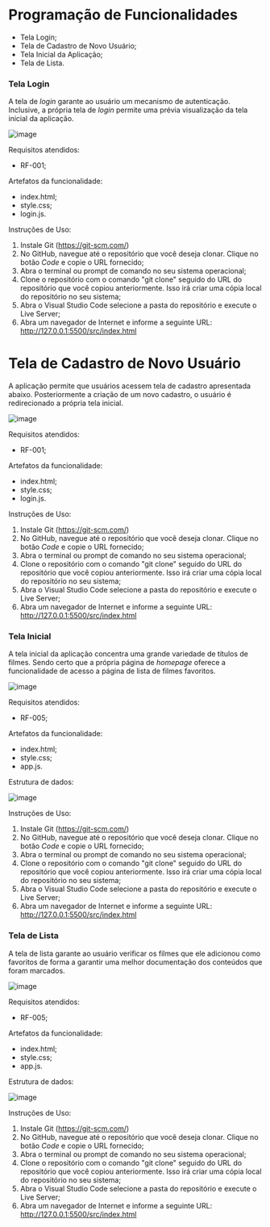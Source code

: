 # Programação de Funcionalidades

- Tela Login;
- Tela de Cadastro de Novo Usuário;
- Tela Inicial da Aplicação;
- Tela de Lista.

### Tela Login

A tela de _login_  garante ao usuário um mecanismo de autenticação. Inclusive, a própria tela de _login_ permite uma prévia visualização da tela inicial da aplicação.

![image](https://github.com/ICEI-PUC-Minas-PMV-ADS/pmv-ads-2023-1-e1-proj-web-t12-movie-manager/assets/100796561/93688b04-d4ea-4881-9573-b2d65ebdb853)


Requisitos atendidos:
- RF-001;

Artefatos da funcionalidade:
- index.html;
- style.css;
- login.js.

Instruções de Uso:
1. Instale Git (https://git-scm.com/)
2. No GitHub, navegue até o repositório que você deseja clonar. Clique no botão _Code_ e copie o URL fornecido;
3. Abra o terminal ou prompt de comando no seu sistema operacional;
4. Clone o repositório com o comando "git clone" seguido do URL do repositório que você copiou anteriormente. Isso irá criar uma cópia local do repositório no seu sistema;
5. Abra o Visual Studio Code selecione a pasta do repositório e execute o Live Server;
6. Abra um navegador de Internet e informe a seguinte URL: http://127.0.0.1:5500/src/index.html


# Tela de Cadastro de Novo Usuário

A aplicação permite que usuários acessem tela de cadastro apresentada abaixo. Posteriormente a criação de um novo cadastro, o usuário é redirecionado a própria tela inicial.

![image](https://github.com/ICEI-PUC-Minas-PMV-ADS/pmv-ads-2023-1-e1-proj-web-t12-movie-manager/assets/100796561/38fc1759-fec9-467e-afdf-d048d1ba6a98)


Requisitos atendidos:
- RF-001;

Artefatos da funcionalidade:
- index.html;
- style.css;
- login.js.

Instruções de Uso:
1. Instale Git (https://git-scm.com/)
2. No GitHub, navegue até o repositório que você deseja clonar. Clique no botão _Code_ e copie o URL fornecido;
3. Abra o terminal ou prompt de comando no seu sistema operacional;
4. Clone o repositório com o comando "git clone" seguido do URL do repositório que você copiou anteriormente. Isso irá criar uma cópia local do repositório no seu sistema;
5. Abra o Visual Studio Code selecione a pasta do repositório e execute o Live Server;
6. Abra um navegador de Internet e informe a seguinte URL: http://127.0.0.1:5500/src/index.html

### Tela Inicial

A tela inicial da aplicação concentra uma grande variedade de títulos de filmes. Sendo certo que a própria página de _homepage_ oferece a funcionalidade de acesso a página de lista de filmes favoritos.

![image](https://github.com/ICEI-PUC-Minas-PMV-ADS/pmv-ads-2023-1-e1-proj-web-t12-movie-manager/assets/100796561/e00a7cad-fc06-462f-8faf-f6e159357978)


Requisitos atendidos:
- RF-005;

Artefatos da funcionalidade:
- index.html;
- style.css;
- app.js.

Estrutura de dados:

![image](https://github.com/ICEI-PUC-Minas-PMV-ADS/pmv-ads-2023-1-e1-proj-web-t12-movie-manager/assets/100796561/62a54add-2bf9-45b9-baac-406789492fb3)


Instruções de Uso:
1. Instale Git (https://git-scm.com/)
2. No GitHub, navegue até o repositório que você deseja clonar. Clique no botão _Code_ e copie o URL fornecido;
3. Abra o terminal ou prompt de comando no seu sistema operacional;
4. Clone o repositório com o comando "git clone" seguido do URL do repositório que você copiou anteriormente. Isso irá criar uma cópia local do repositório no seu sistema;
5. Abra o Visual Studio Code selecione a pasta do repositório e execute o Live Server;
6. Abra um navegador de Internet e informe a seguinte URL: http://127.0.0.1:5500/src/index.html

### Tela de Lista

A tela de lista garante ao usuário verificar os filmes que ele adicionou como favoritos de forma a garantir uma melhor documentação dos conteúdos que foram marcados.

![image](https://github.com/ICEI-PUC-Minas-PMV-ADS/pmv-ads-2023-1-e1-proj-web-t12-movie-manager/assets/100796561/e00a7cad-fc06-462f-8faf-f6e159357978)


Requisitos atendidos:
- RF-005;

Artefatos da funcionalidade:
- index.html;
- style.css;
- app.js.

Estrutura de dados:

![image](https://github.com/ICEI-PUC-Minas-PMV-ADS/pmv-ads-2023-1-e1-proj-web-t12-movie-manager/assets/100796561/62a54add-2bf9-45b9-baac-406789492fb3)


Instruções de Uso:
1. Instale Git (https://git-scm.com/)
2. No GitHub, navegue até o repositório que você deseja clonar. Clique no botão _Code_ e copie o URL fornecido;
3. Abra o terminal ou prompt de comando no seu sistema operacional;
4. Clone o repositório com o comando "git clone" seguido do URL do repositório que você copiou anteriormente. Isso irá criar uma cópia local do repositório no seu sistema;
5. Abra o Visual Studio Code selecione a pasta do repositório e execute o Live Server;
6. Abra um navegador de Internet e informe a seguinte URL: http://127.0.0.1:5500/src/index.html
